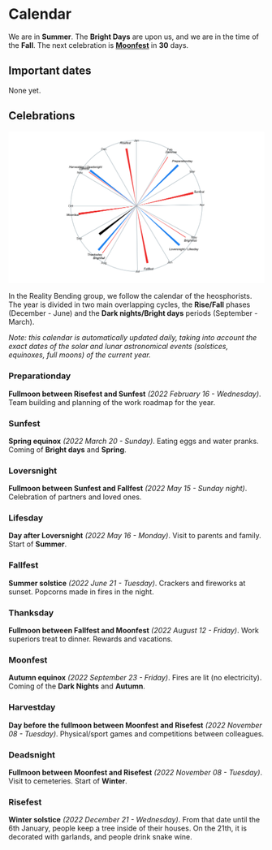 
# Calendar

We are in **Summer**. The **Bright Days** are upon us, and we are in the
time of the **Fall**. The next celebration is
[**Moonfest**](https://github.com/RealityBending/Calendar#Moonfest) in
**30** days.

## Important dates

None yet.

## Celebrations

![](calendar_plot-1.png)<!-- -->

In the Reality Bending group, we follow the calendar of the
heosphorists. The year is divided in two main overlapping cycles, the
**Rise/Fall** phases (December - June) and the **Dark nights/Bright
days** periods (September - March).

*Note: this calendar is automatically updated daily, taking into account
the exact dates of the solar and lunar astronomical events (solstices,
equinoxes, full moons) of the current year.*

### Preparationday

**Fullmoon between Risefest and Sunfest** *(2022 February 16 -
Wednesday)*. Team building and planning of the work roadmap for the
year.

### Sunfest

**Spring equinox** *(2022 March 20 - Sunday)*. Eating eggs and water
pranks. Coming of **Bright days** and **Spring**.

### Loversnight

**Fullmoon between Sunfest and Fallfest** *(2022 May 15 - Sunday
night)*. Celebration of partners and loved ones.

### Lifesday

**Day after Loversnight** *(2022 May 16 - Monday)*. Visit to parents and
family. Start of **Summer**.

### Fallfest

**Summer solstice** *(2022 June 21 - Tuesday)*. Crackers and fireworks
at sunset. Popcorns made in fires in the night.

### Thanksday

**Fullmoon between Fallfest and Moonfest** *(2022 August 12 - Friday)*.
Work superiors treat to dinner. Rewards and vacations.

### Moonfest

**Autumn equinox** *(2022 September 23 - Friday)*. Fires are lit (no
electricity). Coming of the **Dark Nights** and **Autumn**.

### Harvestday

**Day before the fullmoon between Moonfest and Risefest** *(2022
November 08 - Tuesday)*. Physical/sport games and competitions between
colleagues.

### Deadsnight

**Fullmoon between Moonfest and Risefest** *(2022 November 08 -
Tuesday)*. Visit to cemeteries. Start of **Winter**.

### Risefest

**Winter solstice** *(2022 December 21 - Wednesday)*. From that date
until the 6th January, people keep a tree inside of their houses. On the
21th, it is decorated with garlands, and people drink snake wine.
